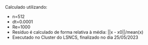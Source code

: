 Calculado utilizando:
- n=512
- dt=0.0001
- Re=1000
- Resíduo é calculado de forma relativa à média: ||x - x0||/mean(x)
- Executado no Cluster do LSNCS, finalizado no dia 25/05/2023
